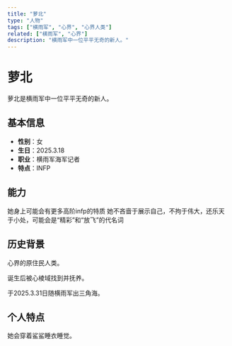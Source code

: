 ```yaml
---
title: "萝北"
type: "人物"
tags: ["横雨军", "心界", "心界人类"]
related: ["横雨军", "心界"]
description: "横雨军中一位平平无奇的新人。"
---
```


# 萝北

萝北是横雨军中一位平平无奇的新人。

## 基本信息

- **性别**：女
- **生日**：2025.3.18
- **职业**：横雨军海军记者
- **特点**：INFP

## 能力

她身上可能会有更多高阶infp的特质
她不吝啬于展示自己，不拘于伟大，还乐天于小处，可能会是“精彩”和“放飞”的代名词


## 历史背景

心界的原住民人类。

<div class="spoiler" data-source="《心界录》金 重返三角海">
诞生后被心棱域找到并抚养。
</div>

于2025.3.31日随横雨军出三角海。

## 个人特点

她会穿着鲨鲨睡衣睡觉。
